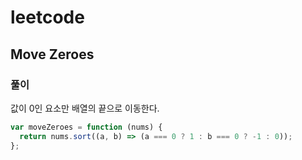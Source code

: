 # leetcode

## Move Zeroes

### 풀이

값이 0인 요소만 배열의 끝으로 이동한다.

```js
var moveZeroes = function (nums) {
  return nums.sort((a, b) => (a === 0 ? 1 : b === 0 ? -1 : 0));
};
```
